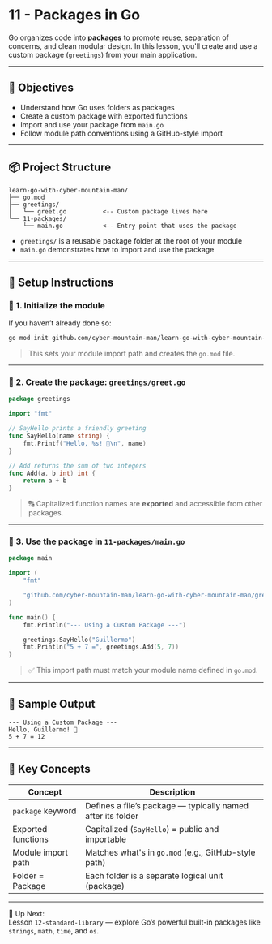# 11 - Packages in Go

Go organizes code into **packages** to promote reuse, separation of concerns, and clean modular design. In this lesson, you'll create and use a custom package (`greetings`) from your main application.

---

## 🎯 Objectives

- Understand how Go uses folders as packages
- Create a custom package with exported functions
- Import and use your package from `main.go`
- Follow module path conventions using a GitHub-style import

---

## 📦 Project Structure

```
learn-go-with-cyber-mountain-man/
├── go.mod
├── greetings/
│   └── greet.go          <-- Custom package lives here
└── 11-packages/
    └── main.go           <-- Entry point that uses the package
```

- `greetings/` is a reusable package folder at the root of your module
- `main.go` demonstrates how to import and use the package

---

## 🔧 Setup Instructions

### 🔹 1. Initialize the module

If you haven’t already done so:

```bash
go mod init github.com/cyber-mountain-man/learn-go-with-cyber-mountain-man
```

> This sets your module import path and creates the `go.mod` file.

---

### 🔹 2. Create the package: `greetings/greet.go`

```go
package greetings

import "fmt"

// SayHello prints a friendly greeting
func SayHello(name string) {
	fmt.Printf("Hello, %s! 👋\n", name)
}

// Add returns the sum of two integers
func Add(a, b int) int {
	return a + b
}
```

> 🔠 Capitalized function names are **exported** and accessible from other packages.

---

### 🔹 3. Use the package in `11-packages/main.go`

```go
package main

import (
	"fmt"

	"github.com/cyber-mountain-man/learn-go-with-cyber-mountain-man/greetings"
)

func main() {
	fmt.Println("--- Using a Custom Package ---")

	greetings.SayHello("Guillermo")
	fmt.Println("5 + 7 =", greetings.Add(5, 7))
}
```

> ✅ This import path must match your module name defined in `go.mod`.

---

## 🧪 Sample Output

```
--- Using a Custom Package ---
Hello, Guillermo! 👋
5 + 7 = 12
```

---

## 🧠 Key Concepts

| Concept                     | Description |
|-----------------------------|-------------|
| `package` keyword           | Defines a file’s package — typically named after its folder |
| Exported functions          | Capitalized (`SayHello`) = public and importable |
| Module import path          | Matches what's in `go.mod` (e.g., GitHub-style path) |
| Folder = Package            | Each folder is a separate logical unit (package) |

---

🔁 Up Next:  
Lesson `12-standard-library` — explore Go’s powerful built-in packages like `strings`, `math`, `time`, and `os`.
```
